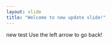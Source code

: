 ```yaml
---
layout: slide
title: "Welcome to new update slide!"
---
```

new test
Use the left arrow to go back!
